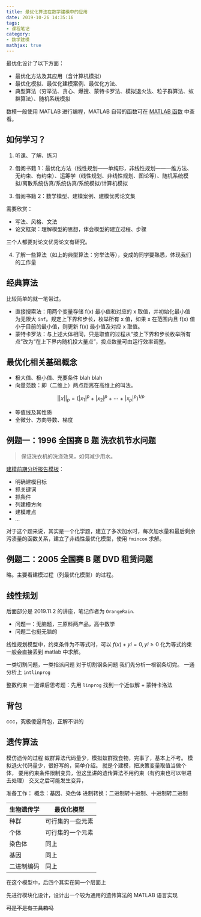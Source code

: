 ```yaml
---
title: 最优化算法在数学建模中的应用
date: 2019-10-26 14:35:16
tags:
- 课程笔记
category:
- 数学建模
mathjax: true
---
```


最优化设计了以下方面：

* 最优化方法及其应用（含计算机模拟）
* 最优化模拟、最优化建模案例、最优化方法、
* 典型算法（穷举法、贪心、爆搜、蒙特卡罗法、模拟退火法、粒子群算法、蚁群算法）、随机系统模拟

数模一般使用 MATLAB 进行编程，MATLAB 自带的函数可在 [MATLAB 函数](/MATLAB/MATLAB-functions/#最优化) 中查看。

## 如何学习？

1. 听课、了解、练习

2. 借阅书籍 1：最优化方法（线性规划——单纯形，非线性规划——一维方法、无约束、有约束）、运筹学（线性规划、非线性规划、图论等）、随机系统模拟/离散系统仿真/系统仿真/系统模拟/计算机模拟

3. 借阅书籍 2：数学模型、建模案例、建模优秀论文集

需要欣赏：

* 写法、风格、文法
* 论文框架：理解模型的思想，体会模型的建立过程、步骤

三个人都要对论文优秀论文有研究。

4. 了解一些算法（如上的典型算法：穷举法等），变成的同学要熟悉，体现我们的工作量

## 经典算法

比较简单的就一笔带过。

* 直接搜索法：用两个变量存储 f(x) 最小值和对应的 x 取值，并初始化最小值为无限大 `inf`。规定上下界和步长，枚举所有 x 值，如果 x 在范围内且 f(x) 值小于目前的最小值，则更新 f(x) 最小值及对应 x 取值。
* 蒙特卡罗法：与上述大体相同，只是取值的过程从“按上下界和步长枚举所有点”改为“在上下界内随机投大量点”，投点数量可由运行效率调整。

## 最优化相关基础概念

* 极大值、极小值、充要条件 blah blah
* 向量范数：即（二维上）两点距离在高维上的叫法。

$$||x||_p=(|x_1|^p+|x_2|^p+ \cdots + |x_p|^p)^{1/p}$$

* 等值线及其性质
* 全微分、方向导数、梯度

## 例题一：1996 全国赛 B 题 洗衣机节水问题

> 保证洗衣机的洗涤效果，如何减少用水。

[建模前期分析报告模板](../问题前期分析报告框架模板.docx)：

* 明确建模目标
* 抓关键词
* 抓条件
* 列建模方向
* 建模难点
* ...

对于这个题来说，其实是一个化学题，建立了多次加水时，每次加水量和最后剩余污渍量的函数关系，建立了非线性最优化模型，使用 `fmincon` 求解。

## 例题二：2005 全国赛 B 题 DVD 租赁问题

略。主要看建模过程（列最优化模型）的过程。

## 线性规划

后面部分是 2019.11.2 的讲座，笔记作者为 `OrangeRain`.

* 问题一：无脑题，三原料两产品，高中数学
* 问题二也挺无脑的

线性规划模型中，约束条件为不等式时，可以 $f(x)+yi=0, yi \geq 0$ 化为等式约束
一般会直接丢到 matlab 中求解。

一类切割问题，一类指派问题
对于切割钢条问题
我们先分析一根钢条切完。
一通分析上 `intlinprog`

整数约束
一道课后思考题：先用 `linprog` 找到一个近似解 + 蒙特卡洛法

## 背包

ccc，究极傻逼背包，正解不讲的

## 遗传算法

模仿遗传的过程
蚁群算法代码量少，模拟蚁群找食物，完事了，基本上不考。
模拟退火代码量少，很好写的，简单介绍。
就是个建模，把决策变量取值当做个体，
要用约束条件限制变异，但这里讲的遗传算法不用约束（有约束也可以带进去处理）
交叉之后可能发生变异，

准备工作：
概念：基因、染色体
进制转换：二进制转十进制、十进制转二进制

生物遗传学|最优化模型
-|-
种群|可行集的一些元素
个体|可行集的一个元素
染色体|同上
基因|同上
二进制编码|同上

在这个模型中，后四个其实在同一个层面上

先进行模块化设计，设计出一个较为通用的遗传算法的 MATLAB 语言实现

~~可是不是有工具箱吗~~

